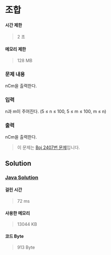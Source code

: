 # 조합


#### 시간 제한


> 2 초


#### 메모리 제한


> 128 MB


### 문제 내용


nCm을 출력한다.


### 입력


n과 m이 주어진다. (5 ≤ n ≤ 100, 5 ≤ m ≤ 100, m ≤ n)


### 출력


nCm을 출력한다.


> 이 문제는 [Boj 2407번 문제](https://www.acmicpc.net/problem/2407)입니다.


## Solution


### [Java Solution](./main.java)


#### 걸린 시간


> 72 ms


#### 사용한 메모리


> 13044 KB


#### 코드 Byte


> 913 Byte
